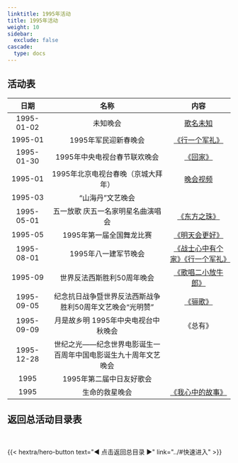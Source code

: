 ```yaml
---
linktitle: 1995年活动
title: 1995年活动
weight: 10
sidebar:
  exclude: false
cascade:
  type: docs
---
```


## 活动表

|日期|名称|内容|
|:-----:|:-----:|:-----:|
|1995-01-02|未知晚会|[歌名未知](../1995/19950102/)|
|1995-01|1995年军民迎新春晚会|[《行一个军礼》](../1995/19950130/#1995年军民迎新春晚会)|
|1995-01-30|1995年中央电视台春节联欢晚会|[《回家》](../1995/19950130/#1995年中央电视台春节联欢晚会)|
|1995-01|1995年北京电视台春晚（京城大拜年）|[晚会视频](../1995/19950130/#1995年北京电视台春晚京城大拜年)|
|1995-03|“山海丹”文艺晚会||
|1995-05-01|五一放歌 庆五一名家明星名曲演唱会|[《东方之珠》](../1995/19950501/)|
|1995-05|1995年第一届全国舞龙比赛|[《明天会更好》](../1995/199505/)|
|1995-08-01|1995年八一建军节晚会|[《战士心中有个家》《行一个军礼》](../1995/19950801/)|
|1995-09|世界反法西斯胜利50周年晚会|[《歌唱二小放牛郎》](../1995/199509/)|
|1995-09-05|纪念抗日战争暨世界反法西斯战争胜利50周年文艺晚会“光明赞”|[《骊歌》](../1995/19950905/)|
|1995-09-09|月是故乡明 1995年中央电视台中秋晚会|《总有》|
|1995-12-28|世纪之光——纪念世界电影诞生一百周年中国电影诞生九十周年文艺晚会||
|1995|1995年第二届中日友好歌会||
|1995|生命的救星晚会|[《我心中的故事》](../1995/1995/)|




## 返回总活动目录表

<br>

{{< hextra/hero-button text="◀ 点击返回总目录 ▶" link="../#快速进入" >}}